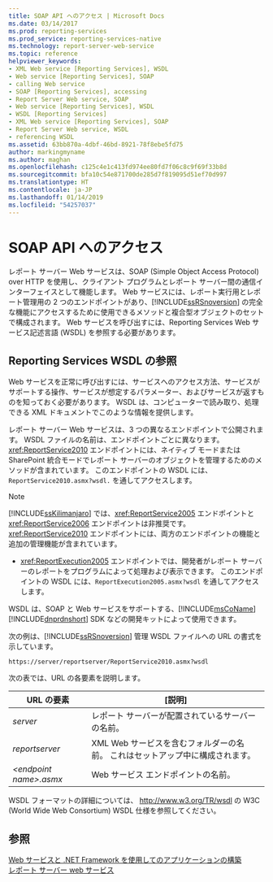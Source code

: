 ```yaml
---
title: SOAP API へのアクセス | Microsoft Docs
ms.date: 03/14/2017
ms.prod: reporting-services
ms.prod_service: reporting-services-native
ms.technology: report-server-web-service
ms.topic: reference
helpviewer_keywords:
- XML Web service [Reporting Services], WSDL
- Web service [Reporting Services], SOAP
- calling Web service
- SOAP [Reporting Services], accessing
- Report Server Web service, SOAP
- Web service [Reporting Services], WSDL
- WSDL [Reporting Services]
- XML Web service [Reporting Services], SOAP
- Report Server Web service, WSDL
- referencing WSDL
ms.assetid: 63bb870a-4dbf-46bd-8921-78f8ebe5fd75
author: markingmyname
ms.author: maghan
ms.openlocfilehash: c125c4e1c413fd974ee80fd7f06c8c9f69f33b8d
ms.sourcegitcommit: bfa10c54e871700de285d7f819095d51ef70d997
ms.translationtype: HT
ms.contentlocale: ja-JP
ms.lasthandoff: 01/14/2019
ms.locfileid: "54257037"
---
```

# <a name="accessing-the-soap-api"></a>SOAP API へのアクセス
  レポート サーバー Web サービスは、SOAP (Simple Object Access Protocol) over HTTP を使用し、クライアント プログラムとレポート サーバー間の通信インターフェイスとして機能します。 Web サービスには、レポート実行用とレポート管理用の 2 つのエンドポイントがあり、[!INCLUDE[ssRSnoversion](../../includes/ssrsnoversion-md.md)] の完全な機能にアクセスするために使用できるメソッドと複合型オブジェクトのセットで構成されます。 Web サービスを呼び出すには、Reporting Services Web サービス記述言語 (WSDL) を参照する必要があります。  
  
## <a name="referencing-the-reporting-services-wsdl"></a>Reporting Services WSDL の参照  
 Web サービスを正常に呼び出すには、サービスへのアクセス方法、サービスがサポートする操作、サービスが想定するパラメーター、およびサービスが返すものを知っておく必要があります。 WSDL は、コンピューターで読み取り、処理できる XML ドキュメントでこのような情報を提供します。  
  
 レポート サーバー Web サービスは、3 つの異なるエンドポイントで公開されます。 WSDL ファイルの名前は、エンドポイントごとに異なります。 <xref:ReportService2010> エンドポイントには、ネイティブ モードまたは SharePoint 統合モードでレポート サーバーのオブジェクトを管理するためのメソッドが含まれています。 このエンドポイントの WSDL には、`ReportService2010.asmx?wsdl.` を通してアクセスします。  
  
> [!NOTE]  
>  [!INCLUDE[ssKilimanjaro](../../includes/sskilimanjaro-md.md)] では、<xref:ReportService2005> エンドポイントと <xref:ReportService2006> エンドポイントは非推奨です。 <xref:ReportService2010> エンドポイントには、両方のエンドポイントの機能と追加の管理機能が含まれています。  
  
-   <xref:ReportExecution2005> エンドポイントでは、開発者がレポート サーバーのレポートをプログラムによって処理および表示できます。 このエンドポイントの WSDL には、`ReportExecution2005.asmx?wsdl` を通してアクセスします。  
  
 WSDL は、SOAP と Web サービスをサポートする、[!INCLUDE[msCoName](../../includes/msconame-md.md)] [!INCLUDE[dnprdnshort](../../includes/dnprdnshort-md.md)] SDK などの開発キットによって使用できます。  
  
 次の例は、[!INCLUDE[ssRSnoversion](../../includes/ssrsnoversion-md.md)] 管理 WSDL ファイルへの URL の書式を示しています。  
  
```  
https://server/reportserver/ReportService2010.asmx?wsdl  
```  
  
 次の表では、URL の各要素を説明します。  
  
|URL の要素|[説明]|  
|-----------------|-----------------|  
|*server*|レポート サーバーが配置されているサーバーの名前。|  
|*reportserver*|XML Web サービスを含むフォルダーの名前。 これはセットアップ中に構成されます。|  
|*\<endpoint name>.asmx*|Web サービス エンドポイントの名前。|  
  
 WSDL フォーマットの詳細については、 http://www.w3.org/TR/wsdl の W3C (World Wide Web Consortium) WSDL 仕様を参照してください。  
  
## <a name="see-also"></a>参照  
 [Web サービスと .NET Framework を使用してのアプリケーションの構築](../../reporting-services/report-server-web-service/net-framework/building-applications-using-the-web-service-and-the-net-framework.md)   
 [レポート サーバー web サービス](../../reporting-services/report-server-web-service/report-server-web-service.md)  
  
  
